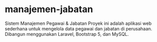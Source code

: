 # manajemen-jabatan
Sistem Manajemen Pegawai &amp; Jabatan  Proyek ini adalah aplikasi web sederhana untuk mengelola data pegawai dan jabatan di perusahaan.   Dibangun menggunakan Laravel, Bootstrap 5, dan MySQL.
